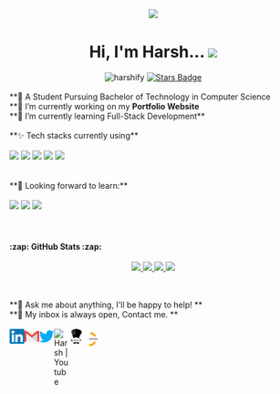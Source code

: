 <p align="center">
  <a href="https://github.com/DenverCoder1/readme-typing-svg"><img src="https://readme-typing-svg.demolab.com/?lines=Full-Stack%20Web%20developer;Java%20Developer;Always%20eager%20to%20learn%20%3A)&font=Fira%20Code&center=true&color=bbfcef&vCenter=true&size=22&pause=1000&width=575&duration=2500"></a>
</p>

<div align="center">
 <h1> Hi, I'm Harsh... <img src="https://media.giphy.com/media/hvRJCLFzcasrR4ia7z/giphy.gif" width="35px"></h1>
</div>
<div align="center">
 <img src=https://komarev.com/ghpvc/?username=harshify alt=harshify>
 <a href="https://github.com/harshify/harshify/stargazers"><img src="https://img.shields.io/github/stars/harshify" alt="Stars Badge"/></a>
</div>
<br>
**💬 A Student Pursuing Bachelor of Technology in Computer Science <br>
**🔭 I’m currently working on my <b>Portfolio Website</b> <br>
**🌱 I’m currently learning Full-Stack Development**
<br>
<br>
**✨ Tech stacks currently using** <br>
<br>
<code><a href="https://www.javascript.com/" target="_blank"><img height="50" src="https://www.vectorlogo.zone/logos/javascript/javascript-ar21.svg"></a></code>
<code><a href="https://reactjs.org/" target="_blank"><img height="50" src="https://www.vectorlogo.zone/logos/reactjs/reactjs-ar21.svg"></a></code>
<code><a href="https://html.com/" target="_blank"><img height="50" src="https://www.vectorlogo.zone/logos/w3_html5/w3_html5-ar21.svg"></a></code>
<code><a href="https://frontendmasters.com/learn/css/" target="_blank"><img height="50" src="https://www.vectorlogo.zone/logos/w3_css/w3_css-ar21.svg"></a></code>
<code><a href="https://www.w3schools.com/nodejs/" target="_blank"><img height="50" src="https://www.vectorlogo.zone/logos/nodejs/nodejs-horizontal.svg"></a></code>
<br>
<br>
<br>
**🌱 Looking forward to learn:** <br>
<br>
<code><a href="https://cloud.google.com/" target="_blank"><img height="50" src="https://www.vectorlogo.zone/logos/google_cloud/google_cloud-ar21.svg"></a></code>
<code><a href="https://aws.amazon.com/" target="_blank"><img height="50" src="https://www.vectorlogo.zone/logos/amazon_aws/amazon_aws-ar21.svg"></a></code>
<code><a href="https://analytics.google.com/" target="_blank"><img height="50" src="https://www.vectorlogo.zone/logos/google_analytics/google_analytics-ar21.svg">
</a></code>
<br>
<br>

 <h4>:zap: GitHub Stats :zap:</h4>
<p align="center">
  <a href="https://github.com/vn7n24fzkq/github-profile-summary-cards">
    <img src="http://github-profile-summary-cards.vercel.app/api/cards/profile-details?username=harshify&theme=transparent" />
  </a>
  <a href="https://github.com/denvercoder1/github-readme-streak-stats">
    <img src="https://github-readme-streak-stats.herokuapp.com/?user=harshify&card_width=338&theme=transparent" />
  </a>
  <a href="https://github.com/harshify">
    <img src="https://github-readme-stats-git-masterrstaa-rickstaa.vercel.app/api?username=harshify&show_icons=true&theme=transparent&rank_icon=percentile" />
  </a>
 <a href="https://github.com/harshify">
    <img src="https://github-readme-stats-git-masterrstaa-rickstaa.vercel.app/api/top-langs/?username=harshify&layout=compact&theme=transparent&langs_count=20" />
  </a>
 </p>


<br>
<br>
**💬 Ask me about anything, I'll be happy to help! ** <br>
**💬 My inbox is always open, Contact me. **
<br>
<br> 
  <a href="https://www.linkedin.com/in/harsh-raj-mishra-18ba1322b/" target="_blank">
   <img align="left" alt="Harsh | Linkedin" width="26px" src="https://github.com/harshify/harshify/blob/main/Linkedin.svg" />
  </a>
  <a href="mailto:harsh0906raj@gmail.com" target="_blank">
    <img align="left" alt="Harsh | Gmail" width="26px" src="https://github.com/harshify/harshify/blob/main/Gmail.svg" />
  </a>
  <a href="" target="_blank">
    <img align="left" alt="Harsh | Twitter" width="26px" src="https://github.com/harshify/harshify/blob/main/Twitter.svg" />
  </a>
  <a href="" target="_blank">
    <img align="left" alt="Harsh | Youtube" width="26px" src="https://www.vectorlogo.zone/logos/youtube/youtube-icon.svg" />
  </a>
  <a href="" target="_blank">
    <img align="left" alt="Harsh | CodeChef" width="26px" src="https://github.com/harshify/harshify/blob/main/codechef-svgrepo-com.svg" />
  </a>
 
  <a href="https://leetcode.com/harsh964/" target="_blank">
    <img align="left" alt="Harsh | leetcode" width="25px" src="https://github.com/harshify/harshify/blob/main/LeetCode.svg" />
  </a>
<!--
<br>
<a href="">
![Visitor Count](https://profile-counter.glitch.me/{}/count.svg) 
<code><a href="https://www.python.org/" target="_blank"><img height="50" src="https://www.vectorlogo.zone/logos/python/python-ar21.svg"></a></code>
<code><a href="https://www.tensorflow.org/" target="_blank"><img height="50" src="https://www.vectorlogo.zone/logos/tensorflow/tensorflow-ar21.svg"></a></code>
<code><a href="https://pytorch.org/" target="_blank"><img height="50" src="https://www.vectorlogo.zone/logos/pytorch/pytorch-ar21.svg"></a></code>
<code><a href="https://jupyter.org/" target="_blank"><img height="50" src="https://www.vectorlogo.zone/logos/jupyter/jupyter-ar21.svg"></a></code>
https://github-readme-stats.vercel.app/api?username=piyushP7pravin&show_icons=true&hide_border=true&theme=ayu_mirage
&hide_border=true
<a href="https://github.com/harshify/harshify/network/members"><img src="https://img.shields.io/github/forks/harshify/harshify" alt="Forks Badge"/></a>
<a href="https://github.com/harshify/harshify/pulls"><img src="https://img.shields.io/github/issues-pr/harshify/harshify?color=blue" alt="Pull Requests Badge"/></a>
<a href="https://github.com/harshify/harshify/issues"><img src="https://img.shields.io/github/issues/harshify/harshify?color=blue" alt="Issues Badge"/></a>
<a href="https://github.com/harshify/harshify/graphs/contributors"><img alt="GitHub contributors" src="https://img.shields.io/github/contributors/harshify/harshify?color=blue"></a>
<a href="https://github.com/harshify/harshify/blob/main/LICENSE"><img src="https://img.shields.io/github/license/harshify/harshify?color=blue" alt="License Badge"/></a>
<p align="center"> 
  Visitors count<br>
  <img src="https://profile-counter.glitch.me/harshify/count.svg" />
</p>
-->

